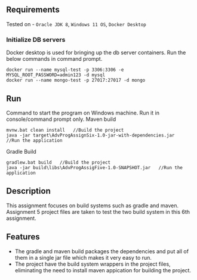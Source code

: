 ## Requirements

Tested on - `Oracle JDK 8`, `Windows 11 OS`, `Docker Desktop`

### Initialize DB servers

Docker desktop is used for bringing up the db server containers. Run the below commands in command prompt.
```
docker run --name mysql-test -p 3306:3306 -e MYSQL_ROOT_PASSWORD=admin123 -d mysql
docker run --name mongo-test -p 27017:27017 -d mongo
```

## Run

Command to start the program on Windows machine. Run it in console/command prompt only.
Maven build
```
mvnw.bat clean install   //Build the project
java -jar target\AdvProgAssignSix-1.0-jar-with-dependencies.jar   //Run the application
```
Gradle Build
```
gradlew.bat build   //Build the project
java -jar build\libs\AdvProgAssigFive-1.0-SNAPSHOT.jar   //Run the application
```

## Description
This assignment focuses on build systems such as gradle and maven. Assignment 5 project files are taken to test the two build system in this 6th assignment.

## Features
- The gradle and maven build packages the dependencies and put all of them in a single jar file which makes it very easy to run.
- The project have the build system wrappers in the project files, eliminating the need to install maven appication for building the project.


